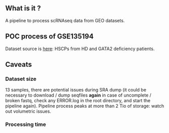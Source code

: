 ## What is it ?

A pipeline to process scRNAseq data from GEO datasets.

## POC process of GSE135194

Dataset source is [here](https://www.ncbi.nlm.nih.gov/geo/query/acc.cgi?acc=GSE135194): HSCPs from HD and GATA2 deficiency patients.

## Caveats

### Dataset size

13 samples, there are potential issues during SRA dump (it could be necessary to download / dump seqfiles **again** in case of uncomplete / broken fastq, check any ERROR.log in the root directory, and start the pipeline again). Pipeline process peaks at more than 2 Tio of storage: watch out volumetric issues.

### Processing time


